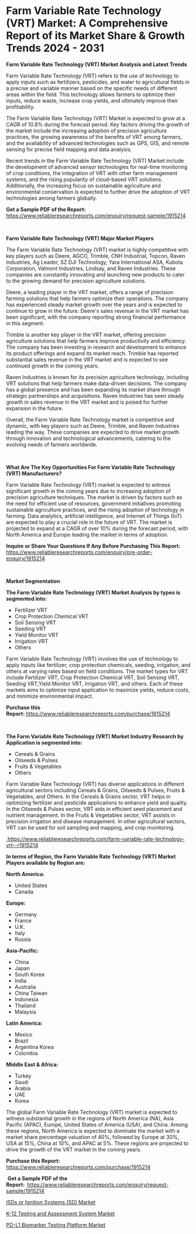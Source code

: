 <p><h1>Farm Variable Rate Technology (VRT) Market: A Comprehensive Report of its Market Share & Growth Trends 2024 - 2031</h1></p><p><strong>Farm Variable Rate Technology (VRT) Market Analysis and Latest Trends</strong></p>
<p><p>Farm Variable Rate Technology (VRT) refers to the use of technology to apply inputs such as fertilizers, pesticides, and water to agricultural fields in a precise and variable manner based on the specific needs of different areas within the field. This technology allows farmers to optimize their inputs, reduce waste, increase crop yields, and ultimately improve their profitability.</p><p>The Farm Variable Rate Technology (VRT) Market is expected to grow at a CAGR of 10.8% during the forecast period. Key factors driving the growth of the market include the increasing adoption of precision agriculture practices, the growing awareness of the benefits of VRT among farmers, and the availability of advanced technologies such as GPS, GIS, and remote sensing for precise field mapping and data analysis.</p><p>Recent trends in the Farm Variable Rate Technology (VRT) Market include the development of advanced sensor technologies for real-time monitoring of crop conditions, the integration of VRT with other farm management systems, and the rising popularity of cloud-based VRT solutions. Additionally, the increasing focus on sustainable agriculture and environmental conservation is expected to further drive the adoption of VRT technologies among farmers globally.</p></p>
<p><strong>Get a Sample PDF of the Report:&nbsp;</strong> <a href="https://www.reliableresearchreports.com/enquiry/request-sample/1915214">https://www.reliableresearchreports.com/enquiry/request-sample/1915214</a></p>
<p>&nbsp;</p>
<p><strong>Farm Variable Rate Technology (VRT) Major Market Players</strong></p>
<p><p>The Farm Variable Rate Technology (VRT) market is highly competitive with key players such as Deere, AGCO, Trimble, CNH Industrial, Topcon, Raven Industries, Ag Leader, SZ DJI Technology, Yara International ASA, Kubota Corporation, Valmont Industries, Lindsay, and Raven Industries. These companies are constantly innovating and launching new products to cater to the growing demand for precision agriculture solutions.</p><p>Deere, a leading player in the VRT market, offers a range of precision farming solutions that help farmers optimize their operations. The company has experienced steady market growth over the years and is expected to continue to grow in the future. Deere's sales revenue in the VRT market has been significant, with the company reporting strong financial performance in this segment.</p><p>Trimble is another key player in the VRT market, offering precision agriculture solutions that help farmers improve productivity and efficiency. The company has been investing in research and development to enhance its product offerings and expand its market reach. Trimble has reported substantial sales revenue in the VRT market and is expected to see continued growth in the coming years.</p><p>Raven Industries is known for its precision agriculture technology, including VRT solutions that help farmers make data-driven decisions. The company has a global presence and has been expanding its market share through strategic partnerships and acquisitions. Raven Industries has seen steady growth in sales revenue in the VRT market and is poised for further expansion in the future.</p><p>Overall, the Farm Variable Rate Technology market is competitive and dynamic, with key players such as Deere, Trimble, and Raven Industries leading the way. These companies are expected to drive market growth through innovation and technological advancements, catering to the evolving needs of farmers worldwide.</p></p>
<p>&nbsp;</p>
<p><strong>What Are The Key Opportunities For Farm Variable Rate Technology (VRT) Manufacturers?</strong></p>
<p><p>Farm Variable Rate Technology (VRT) market is expected to witness significant growth in the coming years due to increasing adoption of precision agriculture techniques. The market is driven by factors such as the need for efficient use of resources, government initiatives promoting sustainable agriculture practices, and the rising adoption of technology in farming. Data analytics, artificial intelligence, and Internet of Things (IoT) are expected to play a crucial role in the future of VRT. The market is projected to expand at a CAGR of over 10% during the forecast period, with North America and Europe leading the market in terms of adoption.</p></p>
<p><strong>Inquire or Share Your Questions If Any Before Purchasing This Report:</strong> <a href="https://www.reliableresearchreports.com/enquiry/pre-order-enquiry/1915214">https://www.reliableresearchreports.com/enquiry/pre-order-enquiry/1915214</a></p>
<p>&nbsp;</p>
<p><strong>Market Segmentation</strong></p>
<p><strong>The Farm Variable Rate Technology (VRT) Market Analysis by types is segmented into:</strong></p>
<p><ul><li>Fertilizer VRT</li><li>Crop Protection Chemical VRT</li><li>Soil Sensing VRT</li><li>Seeding VRT</li><li>Yield Monitor VRT</li><li>Irrigation VRT</li><li>Others</li></ul></p>
<p><p>Farm Variable Rate Technology (VRT) involves the use of technology to apply inputs like fertilizer, crop protection chemicals, seeding, irrigation, and others at varying rates based on field conditions. The market types for VRT include Fertilizer VRT, Crop Protection Chemical VRT, Soil Sensing VRT, Seeding VRT,Yield Monitor VRT, Irrigation VRT, and others. Each of these markets aims to optimize input application to maximize yields, reduce costs, and minimize environmental impact.</p></p>
<p><strong>Purchase this Report:&nbsp;</strong><a href="https://www.reliableresearchreports.com/purchase/1915214">https://www.reliableresearchreports.com/purchase/1915214</a></p>
<p>&nbsp;</p>
<p><strong>The Farm Variable Rate Technology (VRT) Market Industry Research by Application is segmented into:</strong></p>
<p><ul><li>Cereals & Grains</li><li>Oilseeds & Pulses</li><li>Fruits & Vegetables</li><li>Others</li></ul></p>
<p><p>Farm Variable Rate Technology (VRT) has diverse applications in different agricultural sectors including Cereals & Grains, Oilseeds & Pulses, Fruits & Vegetables, and Others. In the Cereals & Grains sector, VRT helps in optimizing fertilizer and pesticide applications to enhance yield and quality. In the Oilseeds & Pulses sector, VRT aids in efficient seed placement and nutrient management. In the Fruits & Vegetables sector, VRT assists in precision irrigation and disease management. In other agricultural sectors, VRT can be used for soil sampling and mapping, and crop monitoring.</p></p>
<p><a href="https://www.reliableresearchreports.com/farm-variable-rate-technology-vrt--r1915214">&nbsp;https://www.reliableresearchreports.com/farm-variable-rate-technology-vrt--r1915214</a></p>
<p><strong>In terms of Region, the Farm Variable Rate Technology (VRT) Market Players available by Region are:</strong></p>
<p>
    <p> <strong> North America: </strong>
        <ul>
            <li>United States</li>
            <li>Canada</li>
        </ul>
        </p> 
    <p> <strong> Europe: </strong>
        <ul>
            <li>Germany</li>
            <li>France</li>
            <li>U.K.</li>
            <li>Italy</li>
            <li>Russia</li>
        </ul>
        </p> 
    <p> <strong> Asia-Pacific: </strong>
        <ul>
            <li>China</li>
            <li>Japan</li>
            <li>South Korea</li>
            <li>India</li>
            <li>Australia</li>
            <li>China Taiwan</li>
            <li>Indonesia</li>
            <li>Thailand</li>
            <li>Malaysia</li>
        </ul>
        </p> 
    <p> <strong> Latin America: </strong>
        <ul>
            <li>Mexico</li>
            <li>Brazil</li>
            <li>Argentina Korea</li>
            <li>Colombia</li>
        </ul>
        </p> 
    <p> <strong> Middle East & Africa: </strong>
        <ul>
            <li>Turkey</li>
            <li>Saudi</li>
            <li>Arabia</li>
            <li>UAE</li>
            <li>Korea</li>
        </ul>
    </p>
    </p>
<p><p>The global Farm Variable Rate Technology (VRT) market is expected to witness substantial growth in the regions of North America (NA), Asia Pacific (APAC), Europe, United States of America (USA), and China. Among these regions, North America is expected to dominate the market with a market share percentage valuation of 40%, followed by Europe at 30%, USA at 15%, China at 10%, and APAC at 5%. These regions are projected to drive the growth of the VRT market in the coming years.</p></p>
<p><strong>Purchase this Report: </strong><a href="https://www.reliableresearchreports.com/purchase/1915214">https://www.reliableresearchreports.com/purchase/1915214</a></p>
<p>&nbsp;<strong>Get a Sample PDF of the Report:&nbsp;&nbsp;</strong><a href="https://www.reliableresearchreports.com/enquiry/request-sample/1915214">https://www.reliableresearchreports.com/enquiry/request-sample/1915214</a></p>
<p><strong></strong></p>
<p><p><a href="https://github.com/ORAZITOM/Market-Research-Report-List-1/blob/main/isds-or-ignition-systems-sd-market.md">ISDs or Ignition Systems (SD) Market</a></p><p><a href="https://github.com/JosephWillisbXXgf/Market-Research-Report-List-1/blob/main/k-12-testing-and-assessment-system-market.md">K-12 Testing and Assessment System Market</a></p><p><a href="https://github.com/verajwilson971/Market-Research-Report-List-1/blob/main/pd-l1-biomarker-testing-platform-market.md">PD-L1 Biomarker Testing Platform Market</a></p></p>